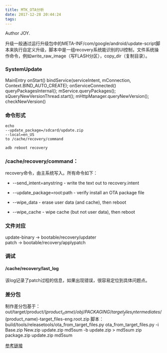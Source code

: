 ```yaml
---
title: MTK_OTA分析
date: 2017-12-28 20:44:24
tags:
---
```



Author JOY.
<!-- excerpt -->

升级一般通过运行升级包中的META-INF/com/google/android/update-script脚本来执行自定义升级，脚本中是一组recovery系统能识别的UI控制，文件系统操作命令，例如write_raw_image（写FLASH分区），copy_dir（复制目录）。

### SystemUpdate
MainEntry
  onStart()
    bindService(serviceIntent, mConnection, Context.BIND_AUTO_CREATE);
      onServiceConnected()
        queryPackagesInternal();
          mService.queryPackages();
            sQueryNewVersionThread.start();
              mHttpManager.queryNewVersion();
                checkNewVersion()


### 命令形式
```
echo
--update_package=/sdcard/update.zip
--local=en_US
to /cache/recovery/command

adb reboot recovery
```

### /cache/recovery/command：
recovery命令，由主系统写入。所有命令如下：

* --send_intent=anystring - write the text out to recovery.intent

* --update_package=root:path - verify install an OTA package file

* --wipe_data - erase user data (and cache), then reboot

* --wipe_cache - wipe cache (but not user data), then reboot

### 文件对应
update-binary -> bootable/recovery/updater   
patch -> bootable/recovery/applypatch

### 调试
#### /cache/recovery/last_log
该log记录了patch过程的信息，如果出现错误，很容易定位到具体问题点。

### 差分包
制作差分包基于：   
out/target/product/$(product_name)/obj/PACKAGING/target_files_intermediates/$(product_name)-target_files-eng.root.zip
脚本：   
build/tools/releasetools/ota_from_target_files.py
ota_from_target_files.py -i Base.zip New.zip update.zip
md5sum -b update.zip > md5sum
 zip package.zip update.zip md5sum

[参考链接](http://blog.csdn.net/luzhenrong45/article/details/60968458)
